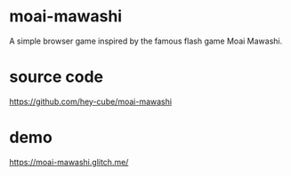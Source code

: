 # moai-mawashi

A simple browser game inspired by the famous flash game Moai Mawashi.

# source code

https://github.com/hey-cube/moai-mawashi

# demo

https://moai-mawashi.glitch.me/

